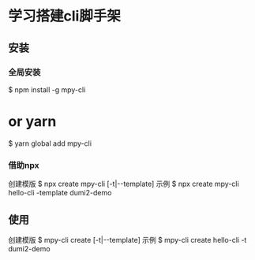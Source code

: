 # 学习搭建cli脚手架

## 安装
### 全局安装
$ npm install -g mpy-cli
# or yarn
$ yarn global add mpy-cli

### 借助npx
创建模版
$ npx create mpy-cli <name> [-t|--template]
示例
$ npx create mpy-cli hello-cli -template dumi2-demo

## 使用
创建模版
$ mpy-cli create <name> [-t|--template]
示例
$ mpy-cli create hello-cli -t dumi2-demo
